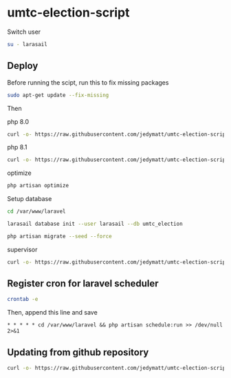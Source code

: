 # umtc-election-script

Switch user

```bash
su - larasail
```

## Deploy

Before running the scipt, run this to fix missing packages

```bash
sudo apt-get update --fix-missing
```

Then

php 8.0

```bash
curl -o- https://raw.githubusercontent.com/jedymatt/umtc-election-script/main/php80/deploy.sh | bash
```

php 8.1

```bash
curl -o- https://raw.githubusercontent.com/jedymatt/umtc-election-script/main/deploy.sh | bash
```

optimize

```bash
php artisan optimize
```

Setup database

```bash
cd /var/www/laravel

larasail database init --user larasail --db umtc_election

php artisan migrate --seed --force
```

supervisor

```bash
curl -o- https://raw.githubusercontent.com/jedymatt/umtc-election-script/main/supervisor.sh | bash
```

## Register cron for laravel scheduler

```bash
crontab -e
```

Then, append this line and save

```cron
* * * * * cd /var/www/laravel && php artisan schedule:run >> /dev/null 2>&1
```

## Updating from github repository

```bash
curl -o- https://raw.githubusercontent.com/jedymatt/umtc-election-script/main/update.sh | bash
```
